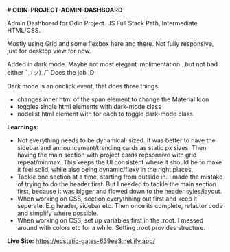 **# ODIN-PROJECT-ADMIN-DASHBOARD**

Admin Dashboard for Odin Project. JS Full Stack Path, Intermediate HTML/CSS.

Mostly using Grid and some flexbox here and there. Not fully responsive, just for desktop view for now. 

Added in dark mode. Maybe not most elegant implimentation...but not bad either ¯\_(ツ)_/¯ Does the job :D

Dark mode is an onclick event, that does three things:
- changes inner html of the span element to change the Material Icon
- toggles single html elements with dark-mode class
- nodelist html element with for each to toggle dark-mode class

**Learnings:**
- Not everything needs to be dynamicall sized. It was better to have the sidebar and announcement/trending cards as static px sizes. Then having the main section with project cards repsonsive with grid repeat/minmax. This keeps the UI consistent where it should be to make it feel solid, while also being dynamic/flexy in the right places.
- Tackle one section at a time, starting from outside in. I made the mistake of trying to do the header first. But I needed to tackle the main section first, because it was bigger and flowed down to the header syles/layout.
- When working on CSS, section everythhing out first and keep it seperate. E.g header, sidebar etc. Then once its complete, refactor code and simplify where possible.
- When working on CSS, set up variables first in the :root. I messed around with colors etc for a while. Setting :root provides structure.

**Live Site:**
https://ecstatic-gates-639ee3.netlify.app/
